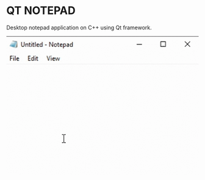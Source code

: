 # QT NOTEPAD

Desktop notepad application on C++ using Qt framework.

![gif_1](screenshots/gif_1.gif)